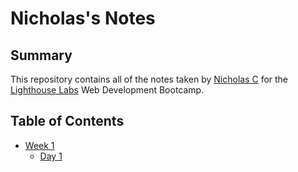 # Nicholas's Notes
## Summary

This repository contains all of the notes taken by [Nicholas C](https://github.com/nchau3) for the [Lighthouse Labs](https://www.lighthouselabs.ca/) Web Development Bootcamp.

## Table of Contents

* [Week 1](/Week_1/)
  * [Day 1](Week_1/Day_1/)